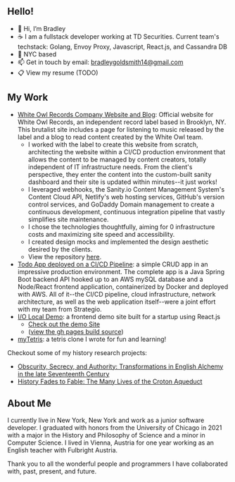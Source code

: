 ## Hello!
- 👋 Hi, I’m Bradley
- :coffee: I am a fullstack developer working at TD Securities. Current team's techstack: Golang, Envoy Proxy, Javascript, React.js, and Cassandra DB
- :statue_of_liberty: NYC based
- 📫 Get in touch by email: bradleygoldsmith14@gmail.com
- :clipboard: View my resume (TODO)

## My Work
* [White Owl Records Company Website and Blog](https://whiteowlrecords.xyz): Official website for White Owl Records, an independent record label based in Brooklyn, NY. This brutalist site includes a page for listening to music released by the label and a blog to read content created by the White Owl team.
  * I worked with the label to create this website from scratch, architecting the website within a CI/CD production environment that allows the content to be managed by content creators, totally independent of IT infrastructure needs. From the client's perspective, they enter the content into the custom-built sanity dashboard and their site is updated within minutes--it just works!
  * I leveraged webhooks, the Sanity.io Content Management System's Content Cloud API, Netlify's web hosting services, GitHub's version control services, and GoDaddy Domain management to create a continuous development, continuous integration pipeline that vastly simplifies site maintenance.
  * I chose the technologies thoughtfully, aiming for 0 infrastructure costs and maximizing site speed and accessibility.
  * I created design mocks and implemented the design aesthetic desired by the clients.
  * View the repository [here](https://github.com/goldsmithb/whiteowlrecords).
* [Todo App deployed on a CI/CD Pipeline](https://github.com/landa44/todoTeam2): a simple CRUD app in an impressive production environment. The complete app is a Java Spring Boot backend API hooked up to an AWS mySQL database and a Node/React frontend application, containerized by Docker and deployed with AWS. All of it--the CI/CD pipeline, cloud infrastructure, network architecture, as well as the web application itself--were a joint effort with my team from Strategio.
* [I/O Local Demo](https://github.com/goldsmithb/io_local_demo): a frontend demo site built for a startup using React.js
  * [Check out the demo Site](https://goldsmithb.github.io/gh_pages_io_local/)
  * ([view the gh pages build source](https://github.com/goldsmithb/gh_pages_io_local))
* [myTetris](https://github.com/goldsmithb/myTetris): a tetris clone I wrote for fun and learning!

<!---
* [browser rock paper scissors](https://github.com/goldsmithb/rock_paper_scissors), which you can play [here](https://goldsmithb.github.io/rock_paper_scissors/)
* [Wretch-A-Sketch drawing toy](https://github.com/goldsmithb/wretch_a_sketch/), which you can play with [here](https://goldsmithb.github.io/wretch_a_sketch/)
* [the odin project css project](https://github.com/goldsmithb/css-foundations-project): a sample homepage for a company.
* [personal website](https://github.com/goldsmithb/personal_site): my personal website.
If you are interested in my humanities projects, you can check them out at the following links:
--->

Checkout some of my history research projects:
* [Obscurity, Secrecy, and Authority: Transformations in English Alchemy in the late Seventeenth Century](https://drive.google.com/file/d/15mzZ8It20QNKF8VFikTsOEUhPAfj3jjO/view?usp=sharing)
* [History Fades to Fable: The Many Lives of the Croton Aqueduct](https://docs.google.com/document/d/e/2PACX-1vQWaolkK0KckwGnYzIlsUITMRC2Mxtdr5lLWJAGYzcUEj590w7j5q_9CW1yhB0YXQ/pub)

## About Me
I currently live in New York, New York and work as a junior software developer.
I graduated with honors from the University of Chicago in 2021 with a major in the History and Philosophy of Science and a minor in Computer Science.
I lived in Vienna, Austria for one year working as an English teacher with Fulbright Austria.

<!--While at the University of Chicago, I accomplished a number of exciting things; I received honors on my bachelor’s thesis, a grant to write a creative non-fiction essay based on historical research, a grant to learn German abroad, and countless opportunities to collaborate with my peers in both humanities research and software projects.

In my studies, I was principally interested in the concept of scientific revolution in the early modern European era, and decided to concentrate on the emergence of institutionalized science from the backdrop of natural philosophy. This culminated in my Bachelor thesis project, in which I researched and analyzed the volatile position of English Alchemy among the emerging institutional sciences during the latter half of the 17th century. Broadly, I have a desire to interrogate and situate the role of mythology in the historical development of the sciences. This is the intellectual through-line connecting my thesis project, my creative work, and my pursuit of computer science. How alchemy’s esoteric aesthetic clashed with the new ideals of emerging scientific communities, the ways that the engineers and architects of 19th century New York mythologized America through great industrial works like the Croton aqueduct, and the cosmos of computer technologies that draw their power from the principle of abstraction all share this element of humans crafting the world around them: Humans crafting nature, defining their historical identity, and creating machines that push the boundaries of what we are capable of.

My personal interests are just as nerdy: I love video games, reading fantasy, and talking about artsy movies with my friends. I truly love learning and am always pursuing a new software project, a new foreign language, or a new hobby—often all at once.
-->
<!---
goldsmithb/goldsmithb is a ✨ special ✨ repository because its `README.md` (this file) appears on your GitHub profile.
You can click the Preview link to take a look at your changes.
--->

Thank you to all the wonderful people and programmers I have collaborated with, past, present, and future. 

